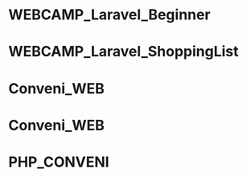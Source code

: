 # WEBCAMP_Laravel_Beginner
# WEBCAMP_Laravel_ShoppingList
# Conveni_WEB
# Conveni_WEB
# PHP_CONVENI
